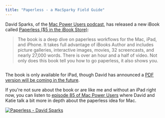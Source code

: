 ```yaml
---
title: "Paperless - a MacSparky Field Guide"
---
```

<p>David Sparks, of the <a href="http://5by5.tv/mpu">Mac Power Users podcast</a>, has released a new iBook called <a href="http://click.linksynergy.com/fs-bin/stat?id=6PFrOqNV4B8&offerid=146261&type=3&subid=0&tmpid=1826&RD_PARM1=http%253A%252F%252Fitunes.apple.com%252Fca%252Fbook%252Fpaperless%252Fid520393162%253Fmt%253D11%2526uo%253D4%2526partnerId%253D30" target="itunes_store">Paperless ($5 in the iBook Store)</a>:</p>
<blockquote><p>
  The book is a deep dive on paperless workflows for the Mac, iPad, and iPhone. It takes full advantage of iBooks Author and includes picture galleries, interactive images, movies, 32 screencasts, and nearly 27,000 words. There is over an hour and a half of video. Not only does this book tell you how to go paperless, it also shows you.
</p></blockquote>
<p><img src="https://chrisenns.com/wp-content/uploads/2012/05/Paperless-A-MacSparky-Field-Guide.jpg" alt="" title="Paperless - A MacSparky Field Guide" class="aligncenter size-full wp-image-20399" /></p>
<p>The book is only available for iPad, though David has announced a <a href="http://www.macsparky.com/blog/2012/5/11/paperless-update.html">PDF version will be coming in the future</a>.</p>
<p>If you're not sure about the book or are like me and without an iPad right now, you can listen to <a href="http://5by5.tv/mpu/85">episode 85 of Mac Power Users</a> where David and Katie talk a bit more in depth about the paperless idea for Mac.</p>
<p><a href="http://click.linksynergy.com/fs-bin/stat?id=6PFrOqNV4B8&offerid=146261&type=3&subid=0&tmpid=1826&RD_PARM1=http%253A%252F%252Fitunes.apple.com%252Fca%252Fbook%252Fpaperless%252Fid520393162%253Fmt%253D11%2526uo%253D4%2526partnerId%253D30" target="itunes_store"><img src="http://r.mzstatic.com/images/web/linkmaker/badge_bookstore-lrg.gif" alt="Paperless - David Sparks" style="border: 0;"/></a></p>

